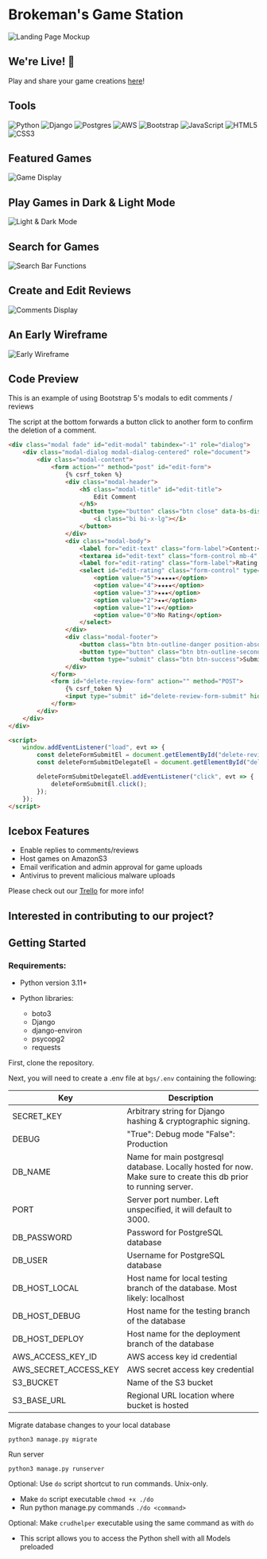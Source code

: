 # Brokeman's Game Station
![Landing Page Mockup](readme/bgs-landing-page-mockup.png)


## We're Live! 🚀

Play and share your game creations [here](https://brokemans-gamestation-903d50ec6ce7.herokuapp.com/)!


## Tools

![Python](https://img.shields.io/badge/python-3670A0?style=for-the-badge&logo=python&logoColor=ffdd54)
![Django](https://img.shields.io/badge/django-%23092E20.svg?style=for-the-badge&logo=django&logoColor=white)
![Postgres](https://img.shields.io/badge/postgres-%23316192.svg?style=for-the-badge&logo=postgresql&logoColor=white)
![AWS](https://img.shields.io/badge/AWS-%23FF9900.svg?style=for-the-badge&logo=amazon-aws&logoColor=white)
![Bootstrap](https://img.shields.io/badge/bootstrap-%238511FA.svg?style=for-the-badge&logo=bootstrap&logoColor=white)
![JavaScript](https://img.shields.io/badge/javascript-%23323330.svg?style=for-the-badge&logo=javascript&logoColor=%23F7DF1E)
![HTML5](https://img.shields.io/badge/html5-%23E34F26.svg?style=for-the-badge&logo=html5&logoColor=white)
![CSS3](https://img.shields.io/badge/css3-%231572B6.svg?style=for-the-badge&logo=css3&logoColor=white)


## Featured Games
![Game Display](readme/bgs-games-index.png)

## Play Games in Dark & Light Mode
![Light & Dark Mode](readme/bgs-colormode.png)

## Search for Games 
![Search Bar Functions](readme/bgs-searchbar-games.png)

## Create and Edit Reviews
![Comments Display](readme/bgs-comments.png)

## An Early Wireframe
![Early Wireframe](readme/bgs-early-wireframe.png)

## Code Preview

This is an example of using Bootstrap 5's modals to edit comments / reviews

The script at the bottom forwards a button click to another form to confirm the deletion of a comment.

```html django templating langauge
<div class="modal fade" id="edit-modal" tabindex="-1" role="dialog">
    <div class="modal-dialog modal-dialog-centered" role="document">
        <div class="modal-content">
            <form action="" method="post" id="edit-form">
                {% csrf_token %}
                <div class="modal-header">
                    <h5 class="modal-title" id="edit-title">
                        Edit Comment
                    </h5>
                    <button type="button" class="btn close" data-bs-dismiss="modal" aria-label="Close">
                        <i class="bi bi-x-lg"></i>
                    </button>
                </div>
                <div class="modal-body">
                    <label for="edit-text" class="form-label">Content:</label>
                    <textarea id="edit-text" class="form-control mb-4" name="content" rows="10"></textarea>
                    <label for="edit-rating" class="form-label">Rating: </label>
                    <select id="edit-rating" class="form-control" type="number" name="rating">
                        <option value="5">★★★★★</option>
                        <option value="4">★★★★</option>
                        <option value="3">★★★</option>
                        <option value="2">★★</option>
                        <option value="1">★</option>
                        <option value="0">No Rating</option>
                    </select>
                </div>
                <div class="modal-footer">
                    <button class="btn btn-outline-danger position-absolute start-0 bottom-0 mb-3 ms-3" id="delete-review-form-submit-delegate" type="button">Delete</button>
                    <button type="button" class="btn btn-outline-secondary" data-bs-dismiss="modal">Cancel</button>
                    <button type="submit" class="btn btn-success">Submit</button>
                </div>
            </form>
            <form id="delete-review-form" action="" method="POST">
                {% csrf_token %}
                <input type="submit" id="delete-review-form-submit" hidden>
            </form>
        </div>
    </div>
</div>

<script>
    window.addEventListener("load", evt => {
        const deleteFormSubmitEl = document.getElementById("delete-review-form-submit");
        const deleteFormSubmitDelegateEl = document.getElementById("delete-review-form-submit-delegate");

        deleteFormSubmitDelegateEl.addEventListener("click", evt => {
            deleteFormSubmitEl.click();
        });
    });
</script>
```

## Icebox Features

- Enable replies to comments/reviews
- Host games on AmazonS3
- Email verification and admin approval for game uploads
- Antivirus to prevent malicious malware uploads


Please check out our [Trello](https://trello.com/b/N7TDLKGa/brokemans-game-station) for more info!


## Interested in contributing to our project?

## Getting Started

### Requirements:

- Python version 3.11+

- Python libraries:
  - boto3
  - Django
  - django-environ
  - psycopg2
  - requests


First, clone the repository.

Next, you will need to create a .env file at `bgs/.env` containing the following:

| Key                   | Description                                                                                                     |
|-----------------------|-----------------------------------------------------------------------------------------------------------------|
| SECRET_KEY            | Arbitrary string for Django hashing & cryptographic signing.                                                    |
| DEBUG                 | "True": Debug mode "False": Production                                                                          |
| DB_NAME               | Name for main postgresql database. Locally hosted for now. Make sure to create this db prior to running server. |
| PORT                  | Server port number. Left unspecified, it will default to 3000.                                                  |
| DB_PASSWORD           | Password for PostgreSQL database                                                                                |
| DB_USER               | Username for PostgreSQL database                                                                                |                                   
| DB_HOST_LOCAL         | Host name for local testing branch of the database. Most likely: localhost                                      |
| DB_HOST_DEBUG         | Host name for the testing branch of the database                                                                |
| DB_HOST_DEPLOY        | Host name for the deployment branch of the database                                                             |
| AWS_ACCESS_KEY_ID     | AWS access key id credential                                                                                    |
| AWS_SECRET_ACCESS_KEY | AWS secret access key credential                                                                                |
| S3_BUCKET             | Name of the S3 bucket                                                                                           |
| S3_BASE_URL           | Regional URL location where bucket is hosted                                                                    |

Migrate database changes to your local database
```shell
python3 manage.py migrate
```

Run server
```shell
python3 manage.py runserver
```

Optional: Use `do` script shortcut to run commands. Unix-only.
- Make `do` script executable `chmod +x ./do`
- Run python manage.py commands `./do <command>`

Optional: Make `crudhelper` executable using the same command as with `do`
- This script allows you to access the Python shell with all Models preloaded